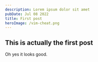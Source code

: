 ```yaml
---
description: Lorem ipsum dolor sit amet
pubDate: Jul 08 2022
title: First post
heroImage: /vim-cheat.png
---
```


## This is actually the first post

Oh yes it looks good.
